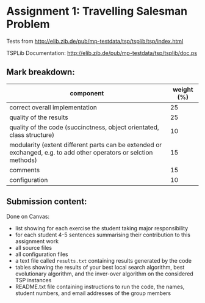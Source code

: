 # Assignment 1: Travelling Salesman Problem
Tests from http://elib.zib.de/pub/mp-testdata/tsp/tsplib/tsp/index.html

TSPLib Documentation: http://elib.zib.de/pub/mp-testdata/tsp/tsplib/doc.ps

## Mark breakdown:
component | weight (%)
--- | ---
correct overall implementation | 25
quality of the results | 25
quality of the code (succinctness, object orientated, class structure) | 10
modularity (extent different parts can be extended or exchanged, e.g. to add other operators or selction methods) | 15
comments | 15
configuration | 10

## Submission content:
Done on Canvas:
- list showing for each exercise the student taking major responsibility
- for each student 4-5 sentences summarising their contribution to this assignment work
- all source files
- all configuration files
- a text file called `results.txt` containing results generated by the code
- tables showing the results of your best local search algorithm, best evolutionary algorithm, and the inver-over algorithm on the considered TSP instances
- README.txt file containing instructions to run the code, the names, student numbers, and email addresses of the group members

